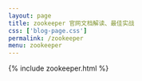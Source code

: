 ```yaml
---
layout: page
title: zookeeper 官网文档解读、最佳实战
css: ['blog-page.css']
permalink: /zookeeper
menu: zookeeper
---
```

{% include zookeeper.html %}